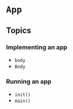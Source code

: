 # ``App``

## Topics

### Implementing an app

- ``body``
- ``Body``

### Running an app

- ``init()``
- ``main()``

